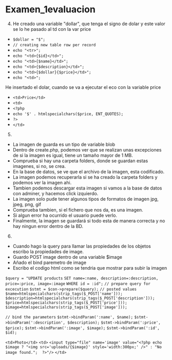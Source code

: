 # Examen_1evaluacion

4. He creado una variable "dollar", que tenga el signo de dolar y este valor se lo he pasado al td con la var price

- `$dollar = "$";`
- `// creating new table row per record`
- `echo "<tr>";`
- `echo "<td>{$id}</td>";`
- `echo "<td>{$name}</td>";`
- `echo "<td>{$description}</td>";`
- `echo "<td>{$dollar}{$price}</td>";`
- `echo "<td>";`

He insertado el dolar, cuando se va a ejecutar el eco con la variable price

- `<td>Price</td>`
- `<td>`
- `<?php`
- `echo '$' . htmlspecialchars($price, ENT_QUOTES);`
- `?>`
- `</td>`

5)

- La imagen de guarda es un tipo de variable blob
- Dentro de create.php, podemos ver que se realizan unas excepciones de si la imagen es igual, tiene un tamaño mayor de 1 MB.
- Comprueba si hay una carpeta folders, donde se guardan estas imagenes, si no, se crea.
- En la base de datos, se ve que el archivo de la imagen, esta codificado.
- La imagen podemos recuperarla si se ha creado la carpeta folders y podemos ver la imagen ahi.
- Tambien podemos descargar esta imagen si vamos a la base de datos con adminer, y hacemos click izquierdo.
- La imagen solo pude tener algunos tipos de formatos de imagen jpg, jpeg, png, gif
- Comprueba tambien, si el fichero que nos da, es una imagen.
- Si algun error ha ocurrido el usuario puede verlo.
- Finalmente, la imagen se guardará si todo esta de manera correcta y no hay ningun error dentro de la BD.

6) 
- Cuando hago la query para llamar las propiedades de los objetos escribo la propiedades de image.
- Guardo POST image dentro de una variable $image
- Añado el bind paremetro de image
- Escribo el codigo html como se tendria que mostrar para subir la imagen

`$query = "UPDATE products`
`SET name=:name, description=:description, price=:price, image=:image`
`WHERE id = :id";`
`// prepare query for excecution`
`$stmt = $con->prepare($query);`
`// posted values`
`$name=htmlspecialchars(strip_tags($_POST['name']));`
`$description=htmlspecialchars(strip_tags($_POST['description']));`
`$price=htmlspecialchars(strip_tags($_POST['price']));`
`$image=htmlspecialchars(strip_tags($_POST['image']));`

`// bind the parameters`
`$stmt->bindParam(':name', $name);`
`$stmt->bindParam(':description', $description);`
`$stmt->bindParam(':price', $price);`
`$stmt->bindParam(':image', $image);`
`$stmt->bindParam(':id', $id);`

`<td>Photo</td>`
`<td>`
`<input type="file" name='image' value="<?php echo $image ? "<img src='uploads/{$image}' style='width:300px;' />" : "No image found.";  ?>"/>`
`</td>`
